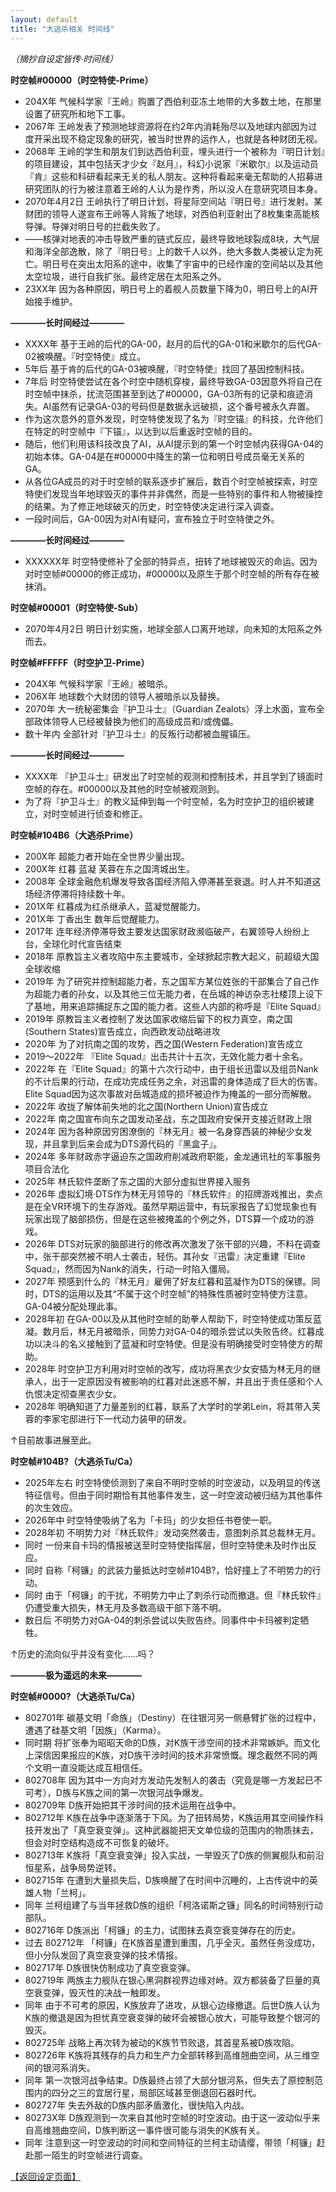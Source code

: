 ```yaml
---
layout: default
title: "大逃杀相关 时间线"
---
```


*（摘抄自设定皆传·时间线）*

**时空帧#00000（时空特使-Prime）**
- 204X年 气候科学家『王岭』购置了西伯利亚冻土地带的大多数土地，在那里设置了研究所和地下工事。
- 2067年 王岭发表了预测地球资源将在约2年内消耗殆尽以及地球内部因为过度开采出现不稳定现象的研究，被当时世界的运作人，也就是各种财团无视。
- 2068年 王岭的学生和朋友们到达西伯利亚，埋头进行一个被称为『明日计划』的项目建设，其中包括天才少女『赵月』，科幻小说家『米歇尔』以及运动员『肯』这些和科研看起来无关的私人朋友。这种将看起来毫无帮助的人招募进研究团队的行为被注意着王岭的人认为是作秀，所以没人在意研究项目本身。
- 2070年4月2日 王岭执行了明日计划，将星际空间站『明日号』进行发射。某财团的领导人遂宣布王岭等人背叛了地球，对西伯利亚射出了8枚集束高能核导弹。导弹对明日号的拦截失败了。
- ——核弹对地表的冲击导致严重的链式反应，最终导致地球裂成8块，大气层和海洋全部逸散，除了『明日号』上的数千人以外，绝大多数人类被认定为死亡。明日号在突出太阳系的途中，收集了宇宙中的已经作废的空间站以及其他太空垃圾，进行自我扩张。最终定居在太阳系之外。
- 23XX年 因为各种原因，明日号上的着舰人员数量下降为0，明日号上的AI开始接手维护。

**————长时间经过————**

- XXXX年 基于王岭的后代的GA-00，赵月的后代的GA-01和米歇尔的后代GA-02被唤醒。『时空特使』成立。
- 5年后 基于肯的后代的GA-03被唤醒，『时空特使』找回了基因控制科技。
- 7年后 时空特使尝试在各个时空中随机穿梭，最终导致GA-03因意外将自己在时空帧中抹杀，扰流范围甚至到达了#00000，GA-03所有的记录和痕迹消失。AI虽然有记录GA-03的号码但是数据永远破损，这个番号被永久弃置。
- 作为这次意外的意外发现，时空特使发现了名为『时空锚』的科技，允许他们在特定的时空帧中『下锚』，以达到以后重返时空帧的目的。
- 随后，他们利用该科技改良了AI，从AI提示到的第一个时空帧内获得GA-04的初始本体。GA-04是在#00000中降生的第一位和明日号成员毫无关系的GA。
- 从各位GA成员的对于时空帧的联系逐步扩展后，数百个时空帧被探索，时空特使们发现当年地球毁灭的事件并非偶然，而是一些特别的事件和人物被操控的结果。为了修正地球破灭的历史，时空特使决定进行深入调查。
- 一段时间后，GA-00因为对AI有疑问，宣布独立于时空特使之外。

**————长时间经过————**

- XXXXXX年 时空特使修补了全部的特异点，扭转了地球被毁灭的命运。因为对时空帧#00000的修正成功，#00000以及原生于那个时空帧的所有存在被抹消。

**时空帧#00001（时空特使-Sub）**
- 2070年4月2日 明日计划实施，地球全部人口离开地球，向未知的太阳系之外而去。

**时空帧#FFFFF（时空护卫-Prime）**
- 204X年 气候科学家『王岭』被暗杀。
- 206X年 地球数个大财团的领导人被暗杀以及替换。
- 2070年 大一统秘密集会『护卫斗士』（Guardian Zealots）浮上水面，宣布全部政体领导人已经被替换为他们的高级成员和/或傀儡。
- 数十年内 全部针对『护卫斗士』的反叛行动都被血腥镇压。

**————长时间经过————**
- XXXX年 『护卫斗士』研发出了时空帧的观测和控制技术，并且学到了镜面时空帧的存在。#00000以及其他的时空帧被观测到。
- 为了将『护卫斗士』的教义延伸到每一个时空帧，名为时空护卫的组织被建立，对时空帧进行侦查和修正。

**时空帧#104B6（大逃杀Prime）**
- 200X年 超能力者开始在全世界少量出现。
- 200X年 红暮 蓝凝 芙蓉在东之国湾城出生。
- 2008年 全球金融危机爆发导致各国经济陷入停滞甚至衰退。时人并不知道这场经济停滞将持续数十年。
- 201X年 红暮成为红杀继承人，蓝凝觉醒能力。
- 201X年 丁香出生 数年后觉醒能力。
- 2017年 连年经济停滞导致主要发达国家财政濒临破产，右翼领导人纷纷上台，全球化时代宣告结束
- 2018年 原教旨主义者攻陷中东主要城市，全球掀起宗教大起义，前超级大国全球收缩
- 2019年 为了研究并控制超能力者，东之国军方某位姓张的干部集合了自己作为超能力者的孙女，以及其他三位无能力者，在岳城的神访杂志社楼顶上设下了基地，用来追踪捕捉东之国的能力者。这些人内部的称呼是『Elite Squad』
- 2019年 原教旨主义者控制了发达国家收缩后留下的权力真空，南之国(Southern States)宣告成立，向西欧发动战略进攻
- 2020年 为了对抗南之国的攻势，西之国(Western Federation)宣告成立
- 2019～2022年 『Elite Squad』出击共计十五次，无效化能力者十余名。
- 2022年 在『Elite Squad』的第十六次行动中，由于组长迅雷以及组员Nank的不计后果的行动，在成功完成任务之余，对迅雷的身体造成了巨大的伤害。Elite Squad因为这次事故对岳城造成的损坏被迫作为掩盖的一部分而解散。
- 2022年 收拢了解体前失地的北之国(Northern Union)宣告成立
- 2022年 南之国宣布向东之国发动圣战，东之国政府安保开支接近财政上限
- 2024年 因为各种原因穷困潦倒的『林无月』被一名身穿西装的神秘少女发现，并且拿到后来会成为DTS源代码的『黑盒子』。
- 2024年 多年财政赤字逼迫东之国政府削减政府职能，金龙通讯社的军事服务项目合法化
- 2025年 林氏软件垄断了东之国的大部分虚拟世界接入服务
- 2026年 虚拟幻境·DTS作为林无月领导的『林氏软件』的招牌游戏推出，卖点是在全VR环境下的生存游戏。虽然早期运营中，有玩家报告了幻觉现象也有玩家出现了脑部损伤，但是在这些被掩盖的个例之外，DTS算一个成功的游戏。
- 2026年 DTS对玩家的脑部进行的修改再次激发了张干部的兴趣，不料在调查中，张干部突然被不明人士袭击，轻伤。其孙女『迅雷』决定重建『Elite Squad』，然而因为Nank的消失，行动一时陷入僵局。
- 2027年 预感到什么的『林无月』雇佣了好友红暮和蓝凝作为DTS的保镖。同时，DTS的运用以及其“不属于这个时空帧”的特殊性质被时空特使方注意。GA-04被分配处理此事。
- 2028年初 在GA-00以及从其他时空帧的助拳人帮助下，时空特使成功策反蓝凝。数月后，林无月被暗杀，同势力对GA-04的暗杀尝试以失败告终。红暮成功以决斗的名义接触到了蓝凝和时空特使。但是没有明确接受时空特使方的帮助。
- 2028年 时空护卫方利用对时空帧的改写，成功将黑衣少女安插为林无月的继承人，出于一定原因没有被影响的红暮对此迷惑不解，并且出于责任感和个人仇恨决定彻查黑衣少女。
- 2028年 明确知道了力量差别的红暮，联系了大学时的学弟Lein，将其带入芙蓉的李家宅邸进行下一代动力装甲的研发。

↑目前故事进展至此。


**时空帧#104B?（大逃杀Tu/Ca）**
- 2025年左右 时空特使侦测到了来自不明时空帧的时空波动，以及明显的传送特征信号。但由于同时期恰有其他事件发生，这一时空波动被归结为其他事件的次生效应。
- 2026年中   时空特使吸纳了名为「卡玛」的少女担任书卷使一职。
- 2028年初   不明势力对『林氏软件』发动突然袭击，意图刺杀其总裁林无月。
- 同时       一份来自卡玛的情报被送至时空特使指挥层，但时空特使未及时作出反应。
- 同时       自称「柯镰」的武装力量抵达时空帧#104B?，恰好撞上了不明势力的行动。
- 同时       由于「柯镰」的干扰，不明势力中止了刺杀行动而撤退。但『林氏软件』仍遭受重大损失，林无月及多数高级干部下落不明。
- 数日后     不明势力对GA-04的刺杀尝试以失败告终。同事件中卡玛被判定牺牲。
             
↑历史的流向似乎并没有变化……吗？

**————极为遥远的未来————**

**时空帧#0000?（大逃杀Tu/Ca）**
- 802701年  碳基文明「命族」（Destiny）在往银河另一侧悬臂扩张的过程中，遭遇了硅基文明「因族」（Karma）。
- 同时期    将扩张奉为昭昭天命的D族，对K族干涉空间的技术非常嫉妒。而文化上深信因果报应的K族，对D族干涉时间的技术非常愤慨。理念截然不同的两个文明一直没能达成互相信任。
- 802708年  因为其中一方向对方发动先发制人的袭击（究竟是哪一方发起已不可考），D族与K族之间的第一次银河战争爆发。
- 802709年  D族开始把其干涉时间的技术运用在战争中。
- 802712年  K族在战争中逐渐落于下风。为了扭转局势，K族运用其空间操作科技开发出了「真空衰变弹」。这种武器能把天文单位级的范围内的物质抹去，但会对时空结构造成不可恢复的破坏。
- 802713年  K族将「真空衰变弹」投入实战，一举毁灭了D族的侧翼舰队和前沿恒星系，战争局势逆转。
- 802715年  在遭到大量损失后，D族唤醒了在时间中沉睡的，上古传说中的英雄人物「兰柯」。
- 同年      兰柯组建了与当年拯救D族的组织「柯洛诺斯之镰」同名的时间特别行动部队。
- 802716年  D族派出「柯镰」的主力，试图抹去真空衰变弹存在的历史。
- 过去  802712年  「柯镰」在K族首星遭到重围，几乎全灭。虽然任务没成功，但小分队发回了真空衰变弹的技术情报。
- 802717年  D族很快仿制成功了真空衰变弹。
- 802719年  两族主力舰队在银心黑洞群视界边缘对峙。双方都装备了巨量的真空衰变弹，毁灭性的决战一触即发。
- 同年      由于不可考的原因，K族放弃了进攻，从银心边缘撤退。后世D族人认为K族的撤退是因为担忧真空衰变弹的破坏会被银心放大，可能导致整个银河的毁灭。
- 802725年  战略上再次转为被动的K族节节败退，其首星系被D族攻陷。
- 802726年  K族将其残存的兵力和生产力全部转移到高维翘曲空间，从三维空间的银河系消失。
- 同年      第一次银河战争结束。D族最终占领了大部分银河系，但失去了原控制范围内的四分之三的宜居行星，局部区域甚至倒退回石器时代。
- 802727年  失去外敌的D族内部矛盾激化，很快陷入内战。
- 80273X年  D族观测到一次来自其他时空帧的时空波动。由于这一波动似乎来自高维翘曲空间，D族判断这一事件很可能与消失的K族有关。
- 同年      注意到这一时空波动的时间和空间特征的兰柯主动请缨，带领「柯镰」赶赴那一陌生的时空帧进行调查。

[【返回设定页面】](https://amarillonmc.github.io/Settings/)
